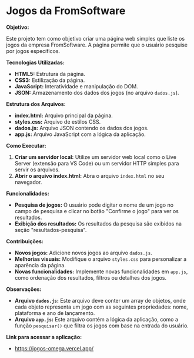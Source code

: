 # Jogos da FromSoftware

**Objetivo:**

Este projeto tem como objetivo criar uma página web simples que liste os jogos da empresa FromSoftware. A página permite que o usuário pesquise por jogos específicos.

**Tecnologias Utilizadas:**

* **HTML5:** Estrutura da página.
* **CSS3:** Estilização da página.
* **JavaScript:** Interatividade e manipulação do DOM.
* **JSON:** Armazenamento dos dados dos jogos (no arquivo `dados.js`).

**Estrutura dos Arquivos:**

* **index.html:** Arquivo principal da página.
* **styles.css:** Arquivo de estilos CSS.
* **dados.js:** Arquivo JSON contendo os dados dos jogos.
* **app.js:** Arquivo JavaScript com a lógica da aplicação.

**Como Executar:**

1. **Criar um servidor local:** Utilize um servidor web local como o Live Server (extensão para VS Code) ou um servidor HTTP simples para servir os arquivos.
2. **Abrir o arquivo index.html:** Abra o arquivo `index.html` no seu navegador.

**Funcionalidades:**

* **Pesquisa de jogos:** O usuário pode digitar o nome de um jogo no campo de pesquisa e clicar no botão "Confirme o jogo" para ver os resultados.
* **Exibição dos resultados:** Os resultados da pesquisa são exibidos na seção "resultados-pesquisa".

**Contribuições:**

* **Novos jogos:** Adicione novos jogos ao arquivo `dados.js`.
* **Melhorias visuais:** Modifique o arquivo `styles.css` para personalizar a aparência da página.
* **Novas funcionalidades:** Implemente novas funcionalidades em `app.js`, como ordenação dos resultados, filtros ou detalhes dos jogos.

**Observações:**

* **Arquivo `dados.js`:** Este arquivo deve conter um array de objetos, onde cada objeto representa um jogo com as seguintes propriedades: nome, plataforma e ano de lançamento.
* **Arquivo `app.js`:** Este arquivo contém a lógica da aplicação, como a função `pesquisar()` que filtra os jogos com base na entrada do usuário.

**Link para acessar a aplicação:**

* https://jogos-omega.vercel.app/

